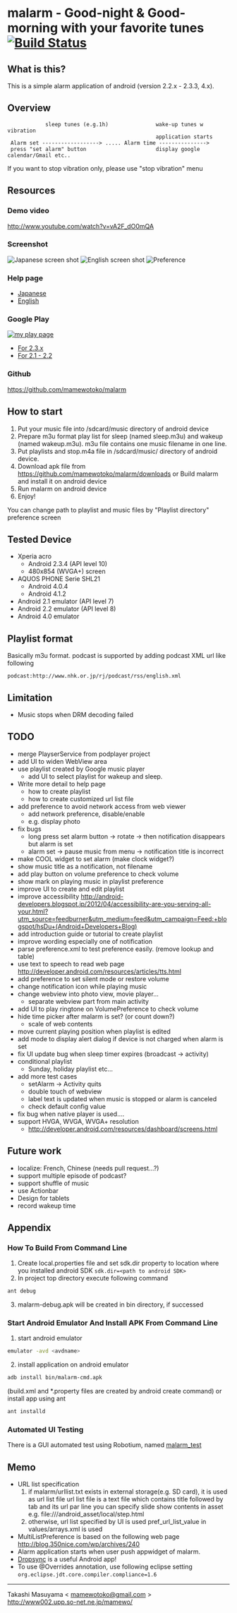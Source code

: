 malarm - Good-night & Good-morning with your favorite tunes
[![Build Status](https://travis-ci.org/mamewotoko/malarm.svg?branch=master)](https://travis-ci.org/mamewotoko/malarm)
===========================================================

What is this?
----------------------
This is a simple alarm application of android (version 2.2.x - 2.3.3, 4.x).

Overview
----------------------
                sleep tunes (e.g.1h)               wake-up tunes w vibration
                                                   application starts
     Alarm set ------------------> ..... Alarm time --------------->
     press "set alarm" button                      display google calendar/Gmail etc..
     

 If you want to stop vibration only, please use "stop vibration" menu

Resources
----------------------
### Demo video
http://www.youtube.com/watch?v=vA2F_dO0mQA

### Screenshot
![Japanese screen shot](https://github.com/mamewotoko/malarm/raw/master/doc/alarm_ja.png)
![English screen shot](https://github.com/mamewotoko/malarm/raw/master/doc/alarm_en.png)
![Preference](https://github.com/mamewotoko/malarm/raw/master/doc/malarm_pref.png)

### Help page
* [Japanese](http://mamewotoko.github.com/malarm/doc/index.html) 
* [English](http://mamewotoko.github.com/malarm/doc/index_en.html)

### Google Play
 [![my play page](http://www.android.com/images/brand/get_it_on_play_logo_small.png)](http://play.google.com/store/search?q=pub:mamewo)
* [For 2.3.x](https://play.google.com/store/apps/details?id=com.mamewo.malarm24)
* [For 2.1 - 2.2](https://play.google.com/store/apps/details?id=com.mamewo.malarm78)

### Github
https://github.com/mamewotoko/malarm

How to start
----------------------
1. Put your music file into /sdcard/music directory of android device
2. Prepare m3u format play list for sleep (named sleep.m3u) and wakeup (named wakeup.m3u).
m3u file contains one music filename in one line.
3. Put playlists and stop.m4a file in /sdcard/music/ directory of android device.
4. Download apk file from 
https://github.com/mamewotoko/malarm/downloads
or Build malarm and install it on android device
5. Run malarm on android device
6. Enjoy!

You can change path to playlist and music files by "Playlist directory" preference screen

Tested Device
----------------------
* Xperia acro
    * Android 2.3.4 (API level 10)
    * 480x854 (WVGA+) screen
* AQUOS PHONE Serie SHL21
    * Android 4.0.4
    * Android 4.1.2
* Android 2.1 emulator (API level 7)
* Android 2.2 emulator (API level 8)
* Android 4.0 emulator

Playlist format
----------------------
Basically m3u format.
podcast is supported by adding podcast XML url like following

    podcast:http://www.nhk.or.jp/rj/podcast/rss/english.xml

Limitation
----------------------
* Music stops when DRM decoding failed

TODO
----------------------
* merge PlayserService from podplayer project
* add UI to widen WebView area
* use playlist created by Google music player
    * add UI to select playlist for wakeup and sleep.
* Write more detail to help page
    * how to create playlist
    * how to create customized url list file
* add preference to avoid network access from web viewer
    * add network preference, disable/enable
    * e.g. display photo
* fix bugs
    * long press set alarm button
      -> rotate
      -> then notification disappears but alarm is set
    * alarm set
      -> pause music from menu
      -> notification title is incorrect
* make COOL widget to set alarm (make clock widget?)
* show music title as a notification, not filename
* add play button on volume preference to check volume
* show mark on playing music in playlist preference
* improve UI to create and edit playlist
* improve accessibility
http://android-developers.blogspot.jp/2012/04/accessibility-are-you-serving-all-your.html?utm_source=feedburner&utm_medium=feed&utm_campaign=Feed:+blogspot/hsDu+(Android+Developers+Blog)
* add introduction guide or tutorial to create playlist
* improve wording especially one of notification
* parse preference.xml to test preference easily. (remove lookup and table)
* use text to speech to read web page
http://developer.android.com/resources/articles/tts.html
* add preference to set silent mode or restore volume
* change notification icon while playing music
* change webview into photo view, movie player...
    * separate webview part from main activity
* add UI to play ringtone on VolumePreference to check volume
* hide time picker after malarm is set? (or count down?)
    * scale of web contents
* move current playing position when playlist is edited
* add mode to display alert dialog if device is not charged when alarm is set
* fix UI update bug when sleep timer expires (broadcast -> activity)
* conditional playlist
    * Sunday, holiday playlist etc...
* add more test cases
    * setAlarm -> Activity quits
    * double touch of webview
    * label text is updated when music is stopped or alarm is canceled
    * check default config value
* fix bug when native player is used....
* support HVGA, WVGA, WVGA+ resolution
    * http://developer.android.com/resources/dashboard/screens.html

Future work
----------------------
* localize: French, Chinese (needs pull request...?)
* support multiple episode of podcast?
* support shuffle of music
* use Actionbar
* Design for tablets
* record wakeup time

Appendix
----------------------
### How To Build From Command Line
1. Create local.properties file and set sdk.dir property to location where you installed android SDK
    `sdk.dir=<path to android SDK>`
2. In project top directory execute following command
```bash
ant debug
```
3. malarm-debug.apk will be created in bin directory, if successed

### Start Android Emulator And Install APK From Command Line
1. start android emulator
```bash
emulator -avd <avdname>
```
2. install application on android emulator
```bash
adb install bin/malarm-cmd.apk
```
(build.xml and *.property files are created by android create command)
or install app using ant
```bash
ant installd
```

### Automated UI Testing
There is a GUI automated test using Robotium, named
[malarm_test](https://github.com/mamewotoko/malarm_test)

Memo
----------------------
* URL list specification
    1. if malarm/urllist.txt exists in external storage(e.g. SD card), it is used as url list file
       url list file is a text file which contains title followed by tab and its url par line
       you can specify slide show contents in asset
       e.g. file:///android_asset/local/step.html
    2. otherwise, url list specified by UI is used
        pref_url_list_value in values/arrays.xml is used
* MultiListPreference is based on the following web page
http://blog.350nice.com/wp/archives/240
* Alarm application starts when user push appwidget of malarm.
* [Dropsync](https://play.google.com/store/apps/details?id=com.ttxapps.dropsync) is a useful Android app!
* To use @Overrides annotation, use following eclipse setting 
`org.eclipse.jdt.core.compiler.compliance=1.6`

----
Takashi Masuyama < mamewotoko@gmail.com >  
http://www002.upp.so-net.ne.jp/mamewo/
